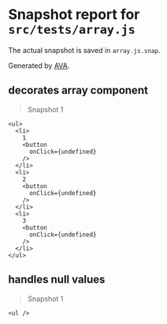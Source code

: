 # Snapshot report for `src/tests/array.js`

The actual snapshot is saved in `array.js.snap`.

Generated by [AVA](https://ava.li).

## decorates array component

> Snapshot 1

    <ul>
      <li>
        1
        <button
          onClick={undefined}
        />
      </li>
      <li>
        2
        <button
          onClick={undefined}
        />
      </li>
      <li>
        3
        <button
          onClick={undefined}
        />
      </li>
    </ul>

## handles null values

> Snapshot 1

    <ul />

